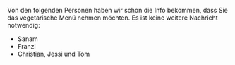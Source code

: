 Von den folgenden Personen haben wir schon die Info bekommen, dass Sie das vegetarische Menü nehmen möchten. Es ist keine weitere Nachricht notwendig:

- Sanam
- Franzi
- Christian, Jessi und Tom
